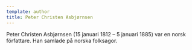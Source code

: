 ```yaml
---
template: author
title: Peter Christen Asbjørnsen
---
```


Peter Christen Asbjørnsen (15 januari 1812 – 5 januari 1885) var en norsk författare. Han samlade på norska folksagor.
